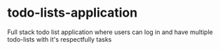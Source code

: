 # todo-lists-application
Full stack todo list application where users can log in and have multiple todo-lists with it's respectfully tasks

